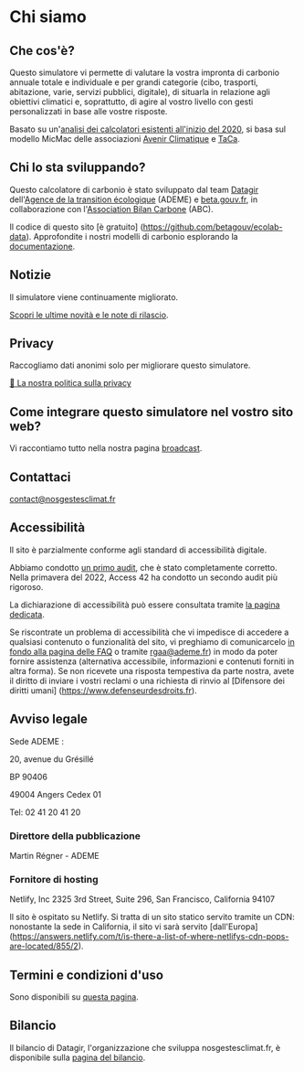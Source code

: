 # Chi siamo

## Che cos'è?

Questo simulatore vi permette di valutare la vostra impronta di carbonio annuale totale e individuale e per grandi categorie (cibo, trasporti, abitazione, varie, servizi pubblici, digitale), di situarla in relazione agli obiettivi climatici e, soprattutto, di agire al vostro livello con gesti personalizzati in base alle vostre risposte.

Basato su un'[analisi dei calcolatori esistenti all'inizio del 2020](https://abc-transitionbascarbone.fr/wp-content/uploads/2022/03/analyse-des-calculateurs-dempreinte-carbone-individuelle-a-lorigine-de-nos-gestes-climat-vf-.pdf), si basa sul modello MicMac delle associazioni [Avenir Climatique](https://avenirclimatique.org/les-outils/) e [TaCa](https://www.taca.asso.fr/).

## Chi lo sta sviluppando?

Questo calcolatore di carbonio è stato sviluppato dal team [Datagir](https://datagir.ademe.fr/) dell'[Agence de la transition écologique](https://www.ademe.fr/) (ADEME) e [beta.gouv.fr](https://beta.gouv.fr/), in collaborazione con l'[Association Bilan Carbone](https://www.associationbilancarbone.fr/) (ABC).

Il codice di questo sito [è gratuito] (https://github.com/betagouv/ecolab-data). Approfondite i nostri modelli di carbonio esplorando la [documentazione](/documentazione).

## Notizie

Il simulatore viene continuamente migliorato.

[Scopri le ultime novità e le note di rilascio](/notizie).

## Privacy

Raccogliamo dati anonimi solo per migliorare questo simulatore.

[🍪 La nostra politica sulla privacy](/privacy)

## Come integrare questo simulatore nel vostro sito web?

Vi raccontiamo tutto nella nostra pagina [broadcast](/broadcast).

## Contattaci

contact@nosgestesclimat.fr

## Accessibilità

Il sito è parzialmente conforme agli standard di accessibilità digitale.

Abbiamo condotto [un primo audit](https://github.com/datagir/nosgestesclimat-site/issues/350), che è stato completamente corretto. Nella primavera del 2022, Access 42 ha condotto un secondo audit più rigoroso.

La dichiarazione di accessibilità può essere consultata tramite [la pagina dedicata](/accessibilità).

Se riscontrate un problema di accessibilità che vi impedisce di accedere a qualsiasi contenuto o funzionalità del sito, vi preghiamo di comunicarcelo [in fondo alla pagina delle FAQ](/contributi) o tramite [rgaa@ademe.fr](mailto:rgaa@ademe.fr)) in modo da poter fornire assistenza (alternativa accessibile, informazioni e contenuti forniti in altra forma). Se non ricevete una risposta tempestiva da parte nostra, avete il diritto di inviare i vostri reclami o una richiesta di rinvio al [Difensore dei diritti umani] (https://www.defenseurdesdroits.fr).

## Avviso legale

Sede ADEME :

20, avenue du Grésillé

BP 90406

49004 Angers Cedex 01

Tel: 02 41 20 41 20

### Direttore della pubblicazione

Martin Régner - ADEME

### Fornitore di hosting

Netlify, Inc
2325 3rd Street, Suite 296,
San Francisco, California 94107

Il sito è ospitato su Netlify. Si tratta di un sito statico servito tramite un CDN: nonostante la sede in California, il sito vi sarà servito [dall'Europa] (https://answers.netlify.com/t/is-there-a-list-of-where-netlifys-cdn-pops-are-located/855/2).

## Termini e condizioni d'uso

Sono disponibili su [questa pagina](/cgu).

## Bilancio

Il bilancio di Datagir, l'organizzazione che sviluppa nosgestesclimat.fr, è disponibile sulla [pagina del bilancio](https://datagir.ademe.fr/budget/).
